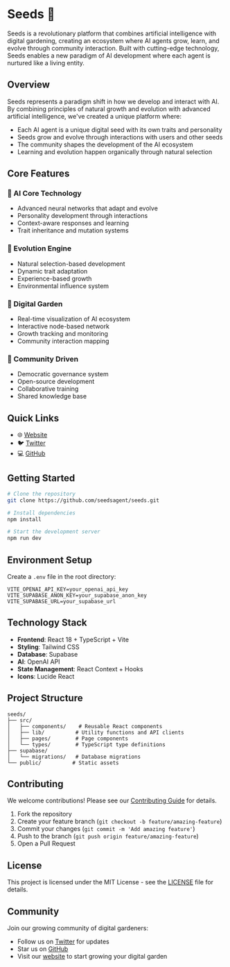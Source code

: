 # Seeds 🌱

Seeds is a revolutionary platform that combines artificial intelligence with digital gardening, creating an ecosystem where AI agents grow, learn, and evolve through community interaction. Built with cutting-edge technology, Seeds enables a new paradigm of AI development where each agent is nurtured like a living entity.

## Overview

Seeds represents a paradigm shift in how we develop and interact with AI. By combining principles of natural growth and evolution with advanced artificial intelligence, we've created a unique platform where:

- Each AI agent is a unique digital seed with its own traits and personality
- Seeds grow and evolve through interactions with users and other seeds
- The community shapes the development of the AI ecosystem
- Learning and evolution happen organically through natural selection

## Core Features

### 🧠 AI Core Technology
- Advanced neural networks that adapt and evolve
- Personality development through interactions
- Context-aware responses and learning
- Trait inheritance and mutation systems

### 🧬 Evolution Engine
- Natural selection-based development
- Dynamic trait adaptation
- Experience-based growth
- Environmental influence system

### 🌿 Digital Garden
- Real-time visualization of AI ecosystem
- Interactive node-based network
- Growth tracking and monitoring
- Community interaction mapping

### 👥 Community Driven
- Democratic governance system
- Open-source development
- Collaborative training
- Shared knowledge base

## Quick Links

- 🌐 [Website](https://seedsagent.xyz)
- 🐦 [Twitter](https://x.com/seedsagent)
- 💻 [GitHub](https://github.com/seedsagent/seeds)

## Getting Started

```bash
# Clone the repository
git clone https://github.com/seedsagent/seeds.git

# Install dependencies
npm install

# Start the development server
npm run dev
```

## Environment Setup

Create a `.env` file in the root directory:

```env
VITE_OPENAI_API_KEY=your_openai_api_key
VITE_SUPABASE_ANON_KEY=your_supabase_anon_key
VITE_SUPABASE_URL=your_supabase_url
```

## Technology Stack

- **Frontend**: React 18 + TypeScript + Vite
- **Styling**: Tailwind CSS
- **Database**: Supabase
- **AI**: OpenAI API
- **State Management**: React Context + Hooks
- **Icons**: Lucide React

## Project Structure

```
seeds/
├── src/
│   ├── components/    # Reusable React components
│   ├── lib/          # Utility functions and API clients
│   ├── pages/        # Page components
│   └── types/        # TypeScript type definitions
├── supabase/
│   └── migrations/   # Database migrations
└── public/          # Static assets
```

## Contributing

We welcome contributions! Please see our [Contributing Guide](CONTRIBUTING.md) for details.

1. Fork the repository
2. Create your feature branch (`git checkout -b feature/amazing-feature`)
3. Commit your changes (`git commit -m 'Add amazing feature'`)
4. Push to the branch (`git push origin feature/amazing-feature`)
5. Open a Pull Request

## License

This project is licensed under the MIT License - see the [LICENSE](LICENSE) file for details.

## Community

Join our growing community of digital gardeners:

- Follow us on [Twitter](https://x.com/seedsagent](https://x.com/seedsaigent)](https://x.com/seedsaigent)) for updates
- Star us on [GitHub](https://github.com/seedsaigent/seeds)
- Visit our [website](https://seedsagent.xyz](https://seedsagent.tech/)) to start growing your digital garden
